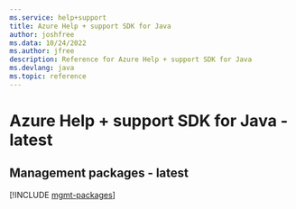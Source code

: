 ```yaml
---
ms.service: help+support
title: Azure Help + support SDK for Java
author: joshfree
ms.data: 10/24/2022
ms.author: jfree
description: Reference for Azure Help + support SDK for Java
ms.devlang: java
ms.topic: reference
---
```

# Azure Help + support SDK for Java - latest

## Management packages - latest
[!INCLUDE [mgmt-packages](help-+-support-mgmt-index.md)]